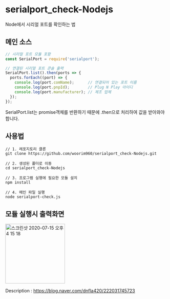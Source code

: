 # serialport_check-Nodejs
Node에서 시리얼 포트를 확인하는 법

## 메인 소스
```javascript
// 시리얼 포트 모듈 포함
const SerialPort = require('serialport');

// 연결된 시리얼 포트 콘솔 출력
SerialPort.list().then(ports => {
  ports.forEach((port) => {
    console.log(port.comName);      // 연결되어 있는 포트 이름
    console.log(port.pnpId);        // Plug N Play 아이디 
    console.log(port.manufacturer); // 제조 업체
  });
});
```
SerialPort.list는 promise객체를 반환하기 때문에 .then으로 처리하여 값을 받아와야 합니다.



## 사용법

```
// 1. 레포지토리 클론
git clone https://github.com/woorim960/serialport_check-Nodejs.git

// 2. 생성된 폴더로 이동
cd serialport_check-Nodejs

// 3. 프로그램 실행에 필요한 모듈 설치
npm install

// 4. 메인 파일 실행
node serialport-check.js
```

## 모듈 실행시 출력화면
<img width="186" alt="스크린샷 2020-07-15 오후 4 15 18" src="https://user-images.githubusercontent.com/56839474/87515735-3c3a7400-c6b7-11ea-9dca-10ad8f904c48.png">


Description : https://blog.naver.com/dnfla420/222031745723
